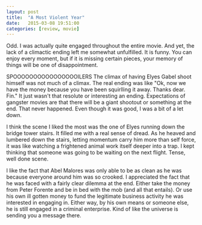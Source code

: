```yaml
---
layout: post
title:  "A Most Violent Year"
date:   2015-03-08 19:51:00
categories: [review, movie]
---
```

Odd. I was actually quite engaged throughout the entire movie. And yet, the lack of a climactic ending left me somewhat unfulfilled. It is funny. You can enjoy every moment, but if it is missing certain pieces, your memory of things will be one of disappointment.

SPOOOOOOOOOOOOOOOOILERS
The climax of having Elyes Gabel shoot himself was not much of a climax. The real ending was like "Ok, now we have the money because you have been squirlling it away. Thanks dear. Fin." It just wasn't that resolute or interesting an ending. Expectations of gangster movies are that there will be a giant shootout or something at the end. That never happened. Even though it was good, I was a bit of a let down.

I think the scene I liked the most was the one of Elyes running down the bridge tower stairs. It filled me with a real sense of dread. As he heaved and lumbered down the stairs, letting momentum carry him more than self force, it was like watching a frightened animal work itself deeper into a trap. I kept thinking that someone was going to be waiting on the next flight. Tense, well done scene.

I like the fact that Abel Malores was only able to be as clean as he was because everyone around him was so crooked. I appreciated the fact that he was faced with a fairly clear dilemma at the end. Either take the money from Peter Forente and be in bed with the mob (and all that entails). Or use his own ill gotten money to fund the legitimate business activity he was interested in engaging in. Either way, by his own means or someone else, he is still engaged in a criminal enterprise. Kind of like the universe is sending you a message there.
